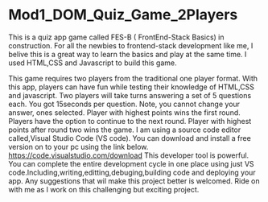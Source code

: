 # Mod1_DOM_Quiz_Game_2Players
This is a quiz app game called FES-B ( FrontEnd-Stack Basics) in construction. For all the newbies to frontend-stack development like me, I belive this is a great way to learn the basics and play at the same time. 
I used HTML,CSS and Javascript to build this game.

This game requires two players from the traditional one player format.
With this app, players can have fun while testing their knowledge of HTML,CSS and javascript.
Two players will take turns answering a set of 5 questions each. You got 15seconds per question.
Note, you cannot change your answer, ones selected.
Player with highest points wins the first round. Players have the option to continue to the next round.
Player with highest points after round two wins the game.
I am using a source code editor called,Visual Studio Code (VS code). You can download and install a free version on to your pc using the link below. https://code.visualstudio.com/download
This developer tool is powerful. You can complete the entire development cycle in one place using just VS code.Including,writing,editting,debuging,building code and deploying your app.
Any suggestions that wil make this project better is welcomed.
Ride on with me as I work on this challenging but exciting  project.
